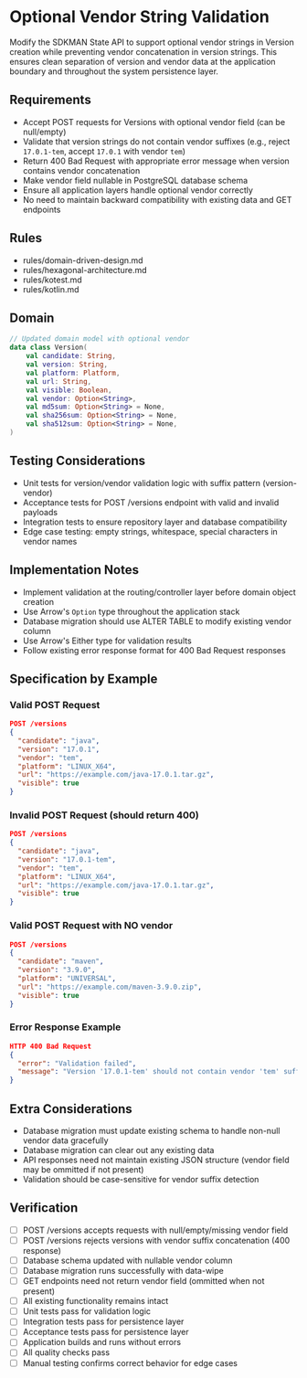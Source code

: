 # Optional Vendor String Validation

Modify the SDKMAN State API to support optional vendor strings in Version creation while preventing vendor concatenation in version strings. This ensures clean separation of version and vendor data at the application boundary and throughout the system persistence layer.

## Requirements

- Accept POST requests for Versions with optional vendor field (can be null/empty)
- Validate that version strings do not contain vendor suffixes (e.g., reject `17.0.1-tem`, accept `17.0.1` with vendor `tem`)
- Return 400 Bad Request with appropriate error message when version contains vendor concatenation
- Make vendor field nullable in PostgreSQL database schema
- Ensure all application layers handle optional vendor correctly
- No need to maintain backward compatibility with existing data and GET endpoints

## Rules

- rules/domain-driven-design.md
- rules/hexagonal-architecture.md
- rules/kotest.md
- rules/kotlin.md

## Domain

```kotlin
// Updated domain model with optional vendor
data class Version(
    val candidate: String,
    val version: String,
    val platform: Platform,
    val url: String,
    val visible: Boolean,
    val vendor: Option<String>,
    val md5sum: Option<String> = None,
    val sha256sum: Option<String> = None,
    val sha512sum: Option<String> = None,
)
```

## Testing Considerations

- Unit tests for version/vendor validation logic with suffix pattern (version-vendor)
- Acceptance tests for POST /versions endpoint with valid and invalid payloads
- Integration tests to ensure repository layer and database compatibility
- Edge case testing: empty strings, whitespace, special characters in vendor names

## Implementation Notes

- Implement validation at the routing/controller layer before domain object creation
- Use Arrow's `Option` type throughout the application stack
- Database migration should use ALTER TABLE to modify existing vendor column
- Use Arrow's Either type for validation results
- Follow existing error response format for 400 Bad Request responses

## Specification by Example

### Valid POST Request
```json
POST /versions
{
  "candidate": "java",
  "version": "17.0.1",
  "vendor": "tem",
  "platform": "LINUX_X64",
  "url": "https://example.com/java-17.0.1.tar.gz",
  "visible": true
}
```

### Invalid POST Request (should return 400)
```json
POST /versions
{
  "candidate": "java",
  "version": "17.0.1-tem",
  "vendor": "tem",
  "platform": "LINUX_X64",
  "url": "https://example.com/java-17.0.1.tar.gz",
  "visible": true
}
```

### Valid POST Request with NO vendor
```json
POST /versions
{
  "candidate": "maven",
  "version": "3.9.0",
  "platform": "UNIVERSAL",
  "url": "https://example.com/maven-3.9.0.zip",
  "visible": true
}
```

### Error Response Example
```json
HTTP 400 Bad Request
{
  "error": "Validation failed",
  "message": "Version '17.0.1-tem' should not contain vendor 'tem' suffix"
}
```

## Extra Considerations

- Database migration must update existing schema to handle non-null vendor data gracefully
- Database migration can clear out any existing data
- API responses need not maintain existing JSON structure (vendor field may be ommitted if not present)
- Validation should be case-sensitive for vendor suffix detection

## Verification

- [ ] POST /versions accepts requests with null/empty/missing vendor field
- [ ] POST /versions rejects versions with vendor suffix concatenation (400 response)
- [ ] Database schema updated with nullable vendor column
- [ ] Database migration runs successfully with data-wipe
- [ ] GET endpoints need not return vendor field (ommitted when not present)
- [ ] All existing functionality remains intact
- [ ] Unit tests pass for validation logic
- [ ] Integration tests pass for persistence layer
- [ ] Acceptance tests pass for persistence layer
- [ ] Application builds and runs without errors
- [ ] All quality checks pass
- [ ] Manual testing confirms correct behavior for edge cases
